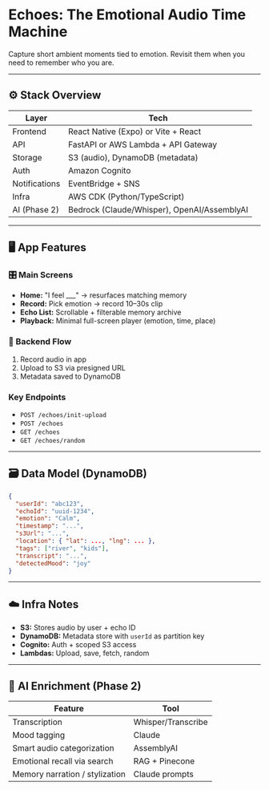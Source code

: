 # **Echoes: The Emotional Audio Time Machine**

Capture short ambient moments tied to emotion. Revisit them when you need to remember who you are.

---

## ⚙️ Stack Overview

| Layer         | Tech                                        |
| ------------- | ------------------------------------------- |
| Frontend      | React Native (Expo) or Vite + React         |
| API           | FastAPI or AWS Lambda + API Gateway         |
| Storage       | S3 (audio), DynamoDB (metadata)             |
| Auth          | Amazon Cognito                              |
| Notifications | EventBridge + SNS                           |
| Infra         | AWS CDK (Python/TypeScript)                 |
| AI (Phase 2)  | Bedrock (Claude/Whisper), OpenAI/AssemblyAI |

---

## 🖥 App Features

### 🎛 Main Screens

* **Home:** "I feel \_\_\_" → resurfaces matching memory
* **Record:** Pick emotion → record 10–30s clip
* **Echo List:** Scrollable + filterable memory archive
* **Playback:** Minimal full-screen player (emotion, time, place)

### 🧠 Backend Flow

1. Record audio in app
2. Upload to S3 via presigned URL
3. Metadata saved to DynamoDB

### Key Endpoints

* `POST /echoes/init-upload`
* `POST /echoes`
* `GET /echoes`
* `GET /echoes/random`

---

## 🗃 Data Model (DynamoDB)

```json
{
  "userId": "abc123",
  "echoId": "uuid-1234",
  "emotion": "Calm",
  "timestamp": "...",
  "s3Url": "...",
  "location": { "lat": ..., "lng": ... },
  "tags": ["river", "kids"],
  "transcript": "...",
  "detectedMood": "joy"
}
```

---

## ☁️ Infra Notes

* **S3:** Stores audio by user + echo ID
* **DynamoDB:** Metadata store with `userId` as partition key
* **Cognito:** Auth + scoped S3 access
* **Lambdas:** Upload, save, fetch, random

---

## 🧠 AI Enrichment (Phase 2)

| Feature                        | Tool               |
| ------------------------------ | ------------------ |
| Transcription                  | Whisper/Transcribe |
| Mood tagging                   | Claude             |
| Smart audio categorization     | AssemblyAI         |
| Emotional recall via search    | RAG + Pinecone     |
| Memory narration / stylization | Claude prompts     |


